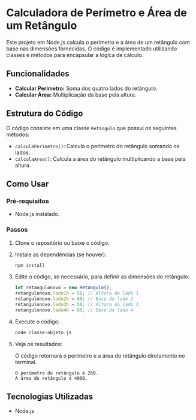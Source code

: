 # Calculadora de Perímetro e Área de um Retângulo

Este projeto em Node.js calcula o perímetro e a área de um retângulo com base nas dimensões fornecidas. O código é implementado utilizando classes e métodos para encapsular a lógica de cálculo.

## Funcionalidades

- **Calcular Perímetro:** Soma dos quatro lados do retângulo.
- **Calcular Área:** Multiplicação da base pela altura.

## Estrutura do Código

O código consiste em uma classe `Retangulo` que possui os seguintes métodos:

- `calculaPerimetro()`: Calcula o perímetro do retângulo somando os lados.
- `calculaArea()`: Calcula a área do retângulo multiplicando a base pela altura.

## Como Usar

### Pré-requisitos

- Node.js instalado.

### Passos

1. Clone o repositório ou baixe o código.

2. Instale as dependências (se houver):

    ```bash
    npm install
    ```

3. Edite o código, se necessário, para definir as dimensões do retângulo:

    ```javascript
    let retangulonovo = new Retangulo();
    retangulonovo.lado1h = 50; // Altura do lado 1
    retangulonovo.lado2b = 80; // Base do lado 2
    retangulonovo.lado3h = 50; // Altura do lado 3
    retangulonovo.lado4b = 80; // Base do lado 4
    ```

4. Execute o código:

    ```bash
    node classe-objeto.js
    ```

5. Veja os resultados:

    O código retornará o perímetro e a área do retângulo diretamente no terminal.

    ```
    O perímetro do retângulo é 260.
    A área do retângulo é 4000.
    ```

## Tecnologias Utilizadas

- Node.js
